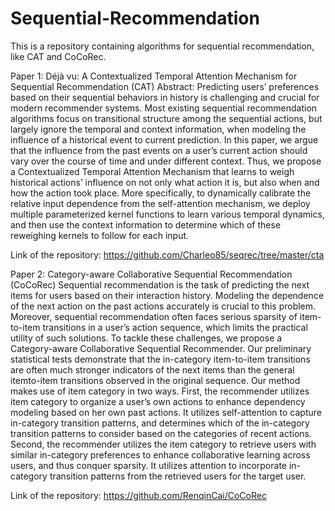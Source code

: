 # Sequential-Recommendation
This is a repository containing algorithms for sequential recommendation, like CAT and CoCoRec.

Paper 1: Déjà vu: A Contextualized Temporal Attention Mechanism for Sequential Recommendation (CAT) 
Abstract: Predicting users’ preferences based on their sequential behaviors in history is challenging and crucial for modern recommender systems. Most existing sequential recommendation algorithms focus on transitional structure among the sequential actions, but largely ignore the temporal and context information, when modeling the influence of a historical event to current prediction. In this paper, we argue that the influence from the past events on a user’s current action should vary over the course of time and under different context. Thus, we propose a Contextualized Temporal Attention Mechanism that learns to weigh historical actions’ influence on not only what action it is, but also when and how the action took place. More specifically, to dynamically calibrate the relative input dependence from the self-attention mechanism, we deploy multiple parameterized kernel functions to learn various temporal dynamics, and then use the context information to determine which of these reweighing kernels to follow for each input.

Link of the repository: https://github.com/Charleo85/seqrec/tree/master/cta

Paper 2: Category-aware Collaborative Sequential Recommendation (CoCoRec)
Sequential recommendation is the task of predicting the next items for users based on their interaction history. Modeling the dependence of the next action on the past actions accurately is crucial to this problem. Moreover, sequential recommendation often faces serious sparsity of item-to-item transitions in a user’s action sequence, which limits the practical utility of such solutions. To tackle these challenges, we propose a Category-aware Collaborative Sequential Recommender. Our preliminary statistical tests demonstrate that the in-category item-to-item transitions are often much stronger indicators of the next items than the general itemto-item transitions observed in the original sequence. Our method makes use of item category in two ways. First, the recommender utilizes item category to organize a user’s own actions to enhance dependency modeling based on her own past actions. It utilizes self-attention to capture in-category transition patterns, and determines which of the in-category transition patterns to consider based on the categories of recent actions. Second, the recommender utilizes the item category to retrieve users with similar in-category preferences to enhance collaborative learning across users, and thus conquer sparsity. It utilizes attention to incorporate in-category transition patterns from the retrieved users for the target user.

Link of the repository: https://github.com/RenqinCai/CoCoRec

